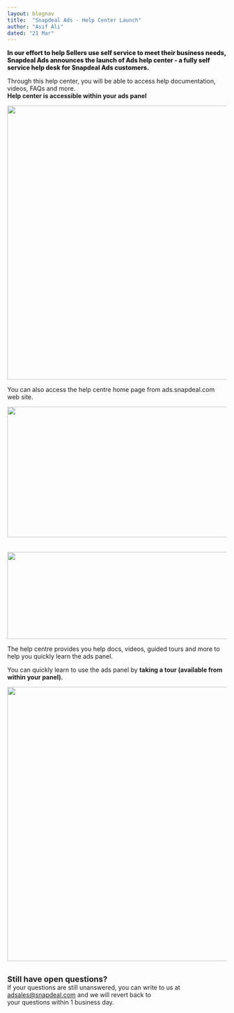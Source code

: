 ```yaml
---
layout: blognav
title:  "Snapdeal Ads - Help Center Launch"
author: "Asif Ali"
dated: "21 Mar"
---
```


<p class="lead" style="font-weight:800;">
In our effort to help Sellers use self service to meet their business needs, Snapdeal Ads announces the launch of Ads help center - a fully self service help desk for Snapdeal Ads customers.  </p>

<p>Through this help center, you will be able to access help documentation, videos, FAQs and more.<br/><strong>Help center is accessible within your ads panel</strong></p>
<img class="screenshot cast-shadow" style="width:45em" src="{{ site.baseurl }}/img/blognavimg1.jpg"><br/>

<p>You can also access the help centre home page from ads.snapdeal.com web site.</p>
<img class="screenshot cast-shadow" style="width:45em" src="{{ site.baseurl }}/img/blognavimg2.png" height="300px;"><br/><br/><br/>
<img class="screenshot cast-shadow" style="width:45em" src="{{ site.baseurl }}/img/blognavimg3.png" height="200px;"><br/>
<p>The help centre provides you help docs, videos, guided tours and more to help you quickly learn the ads panel. </p>
<p>You can quickly learn to use the ads panel by <strong>taking a tour (available from within your panel).</strong></p>
<img class="screenshot cast-shadow" style="width:45em" src="{{ site.baseurl }}/img/blognavimg4.jpg"><br/><br/>
<p><strong style="font-size:18px" >Still have open questions?</strong><br/>
If your questions are still unanswered, you can write to us at <a href="mailto:adsales@snapdeal.com">adsales@snapdeal.com</a> and we will revert back to <br/>your questions within 1 business day.<br/><br/></p>